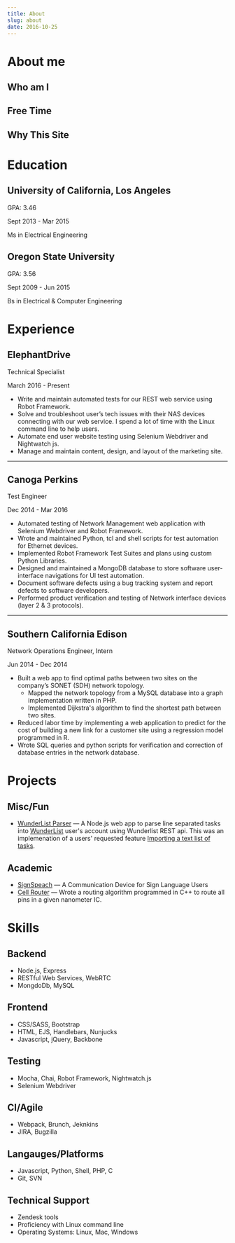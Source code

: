 ```yaml
---
title: About
slug: about
date: 2016-10-25
---
```


<div class="container about-me">
    <div class='cell-9'>
      <h1>About me</h1>
      <h2>Who am I</h2>
      <h2>Free Time</h2>
      <h2>Why This Site</h2>
    </div>
    <div class="cell-9">
      <h1>Education</h1>
      <h2 class='no-bottom-margin'>University of California, Los Angeles</h2>
      <div class="spread-horizonaly">
        <p class='secondary'>GPA: 3.46</p>
        <p class='secondary text-sm'>Sept 2013 - Mar 2015</p>
      </div>
      <p>Ms in Electrical Engineering</p>
      <h2 class='no-bottom-margin'>Oregon State University</h2>
      <div class="spread-horizonaly">
        <p class='secondary'>GPA: 3.56</p>
        <p class='secondary text-sm'>Sept 2009 - Jun 2015</p>
      </div>
      <p>Bs in Electrical & Computer Engineering</p>
    </div>
</div>
<div class="container about-me">
  <!-- Experience -->
  <div class='cell-9'>
    <h1>Experience</h1>
    <!-- ElephantDrive -->
    <h2 class='no-bottom-margin'>ElephantDrive</h2>
    <div class="spread-horizonaly">
    <p class="secondary">Technical Specialist</p>
    <p class="secondary text-sm">March 2016 - Present</p>
    </div>
    <ul>
      <li>Write and maintain automated tests for our REST web service using Robot Framework. </li>
      <li>Solve and troubleshoot user’s tech issues with their NAS devices connecting with our web service. I spend a lot of time with the Linux command line to help users.</li>
      <li>Automate end user website testing using Selenium Webdriver and Nightwatch js.</li>
      <li>Manage and maintain content, design, and layout of the marketing site.</li>
    </ul>
    <hr>
     <!-- Canoge Perkins -->
    <h2 class='no-bottom-margin'>Canoga Perkins</h2>
    <div class="spread-horizonaly">
    <p class="secondary">Test Engineer</p>
    <p class="secondary text-sm">Dec 2014 - Mar 2016</p>
    </div>
    <ul>
      <li>Automated testing of Network Management web application with Selenium Webdriver and Robot Framework.</li>
      <li>Wrote and maintained Python, tcl and shell scripts for test automation for Ethernet devices.</li>
      <li>Implemented Robot Framework Test Suites and plans using custom Python Libraries.</li>
      <li>Designed and maintained a MongoDB database to store software user-interface navigations for UI test automation.</li>
      <li>Document software defects using a bug tracking system and report defects to software developers.</li>
      <li>Performed product verification and testing of Network interface devices (layer 2 & 3 protocols).</li>
    </ul>
    <hr>
     <!-- Southern California Edison -->
    <h2 class='no-bottom-margin'>Southern California Edison</h2>
    <div class="spread-horizonaly">
      <p class="secondary">Network Operations Engineer, Intern</p>
      <p class="secondary text-sm">Jun 2014 - Dec 2014</p>
    </div>
    <ul>
      <li>Built a web app to find optimal paths between two sites on the company’s SONET (SDH) network topology.
        <ul>
          <li>Mapped the network topology from a MySQL database into a graph implementation written in PHP.</li>
          <li>Implemented Dijkstra's algorithm to find the shortest path between two sites.</li>
        </ul>
      </li>
      <li>Reduced labor time by implementing a web application to predict for the cost of building a new link for a customer site using a regression model programmed in R.</li>
      <li>Wrote SQL queries and python scripts for verification and correction of database entries in the network database.</li>
    </ul>
  </div>

  <!-- Skills -->
  <div class="cell-12-nopadding vertical-stretch">
    <div class="cell-10">
      <h1>Projects</h1>
      <h2>Misc/Fun</h2>
      <ul>
        <li><a href="https://wunderlist-parser.herokuapp.com/">WunderList Parser</a> — A Node.js web app to parse line separated tasks into <a target="_blank" href="https://www.wunderlist.com">WunderList</a> user's
        account using Wunderlist REST api. This was an implemenation of a users' 
        requested feature <a target="_blank" href="https://support.wunderlist.com/customer/portal/questions/12881772-importing-a-text-list-of-tasks">Importing a text list of tasks</a>.
        </li>
      </ul>
      <h2>Academic</h2>
      <ul>
        <li><a target='_blank' href="https://github.com/AlahmadiQ8/SignSpeech">SignSpeach</a> — A Communication Device for Sign Language Users</li>
        <li><a target='_blank' href="https://dl.dropboxusercontent.com/u/36164308/Standard%20Cell%20Router.pdf">Cell Router</a> — Wrote a routing algorithm programmed in C++ to route all pins in a given nanometer IC.</li>
      </ul>
    </div>
    <div class="cell-8">
      <h1>Skills</h1>
      <h2>Backend</h2>
      <ul class=''>
        <li>Node.js, Express</li>
        <li>RESTful Web Services, WebRTC</li>
        <li>MongdoDb, MySQL</li>
      </ul>
      <h2>Frontend</h2>
      <ul>
        <li>CSS/SASS, Bootstrap</li>
        <li>HTML, EJS, Handlebars, Nunjucks</li>
        <li>Javascript, jQuery, Backbone</li>
      </ul>
      <h2>Testing</h2>
      <ul>
        <li>Mocha, Chai, Robot Framework, Nightwatch.js</li>
        <li>Selenium Webdriver</li>
      </ul>
      <h2>CI/Agile</h2>
      <ul>
        <li>Webpack, Brunch, Jeknkins</li>
        <li>JIRA, Bugzilla</li>
      </ul>
      <h2>Langauges/Platforms</h2>
      <ul>
        <li>Javascript, Python, Shell, PHP, C</li>
        <li>Git, SVN</li>
      </ul>
      <h2>Technical Support</h2>
      <ul>
        <li>Zendesk tools</li>
        <li>Proficiency with Linux command line</li>
        <li>Operating Systems: Linux, Mac, Windows</li>
      </ul>
    </div>
  </div>
</div>